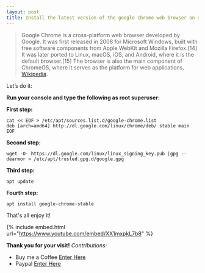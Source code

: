 ```yaml
---
layout: post
title: Install the latest version of the google chrome web browser on debian 11 Bullseye
---
```


>Google Chrome is a cross-platform web browser developed by Google. It was first released in 2008 for Microsoft Windows, built with free software components from Apple WebKit and Mozilla Firefox.[14] It was later ported to Linux, macOS, iOS, and Android, where it is the default browser.[15] The browser is also the main component of ChromeOS, where it serves as the platform for web applications.  
[Wikipedia](https://en.wikipedia.org/wiki/Google_Chrome).


Let’s do it:

**Run your console and type the following as root superuser:**

**First step:**

```code
cat << EOF > /etc/apt/sources.list.d/google-chrome.list
deb [arch=amd64] http://dl.google.com/linux/chrome/deb/ stable main
EOF
```

**Second step:**

```code
wget -O- https://dl.google.com/linux/linux_signing_key.pub |gpg --dearmor > /etc/apt/trusted.gpg.d/google.gpg
```

**Third step:**

```code
apt update
```

**Fourth step:**

```code
apt install google-chrome-stable
```

That's all enjoy it!

{% include embed.html url="https://www.youtube.com/embed/XX1mxpkL7b8" %}

**Thank you for your visit!**
*Contributions:*

+ Buy me a Coffee [Enter Here](https://www.buymeacoffee.com/alvaloper)
+ Paypal [Enter Here](https://www.paypal.com/paypalme/ingespinozalj)